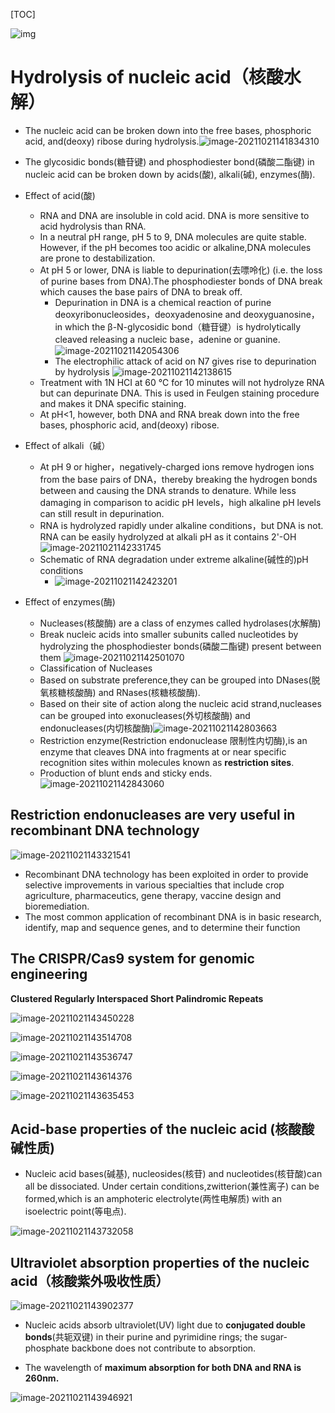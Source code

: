 [TOC]

![img](image/Fhcw4wifVKoZoDpVK2CJqyyuEycU.png)

# Hydrolysis of nucleic acid（核酸水解）

+   The nucleic acid can be broken down into the free bases, phosphoric acid, and(deoxy) ribose during hydrolysis.![image-20211021141834310](image/image-20211021141834310.png)

+   The glycosidic bonds(糖苷键) and phosphodiester bond(磷酸二酯键) in nucleic acid can be broken down by acids(酸), alkali(碱), enzymes(酶).

+   Effect of acid(酸)
    +   RNA and DNA are insoluble in cold acid. DNA is more sensitive to acid hydrolysis than RNA.
    +   In a neutral pH range, pH 5 to 9, DNA molecules are quite stable.
        However, if the pH becomes too acidic or alkaline,DNA molecules are prone to destabilization.
    +   At pH 5 or lower, DNA is liable to depurination(去嘌呤化) (i.e. the loss of purine bases from DNA).The phosphodiester bonds of DNA break which causes the base pairs of DNA to break off.
        +   Depurination in DNA is a chemical reaction of purine deoxyribonucleosides，deoxyadenosine and deoxyguanosine，in which the β-N-glycosidic bond（糖苷键）is hydrolytically cleaved releasing a nucleic base，adenine or guanine.
            ![image-20211021142054306](image/image-20211021142054306.png)
        +   The electrophilic attack of acid on N7 gives rise to depurination by hydrolysis
            ![image-20211021142138615](image/image-20211021142138615.png)
    +   Treatment with 1N HCI at 60 ℃ for 10 minutes will not hydrolyze RNA but can depurinate DNA. This is used in Feulgen staining procedure and makes it DNA specific staining.
    +   At pH<1, however, both DNA and RNA break down into the free bases, phosphoric acid, and(deoxy) ribose.
+   Effect of alkali（碱）
    +   At pH 9 or higher，negatively-charged ions remove hydrogen ions from the base pairs of DNA，thereby breaking the hydrogen bonds between and causing the DNA strands to denature. While less damaging in comparison to acidic pH levels，high alkaline pH levels can still result in depurination.
    +   RNA is hydrolyzed rapidly under alkaline conditions，but DNA is not. RNA can be easily hydrolyzed at alkali pH as it contains 2'-OH
        ![image-20211021142331745](image/image-20211021142331745.png)
    +   Schematic of RNA degradation under extreme alkaline(碱性的)pH conditions
        +   ![image-20211021142423201](image/image-20211021142423201.png)
+   Effect of enzymes(酶)
    +   Nucleases(核酸酶) are a class of enzymes called hydrolases(水解酶)
    +   Break nucleic acids into smaller subunits called nucleotides by hydrolyzing the phosphodiester bonds(磷酸二酯键) present between them
        ![image-20211021142501070](image/image-20211021142501070.png)
    +   Classification of Nucleases 
    +   Based on substrate preference,they can be grouped into DNases(脱氧核糖核酸酶) and RNases(核糖核酸酶).
    +   Based on their site of action along the nucleic acid strand,nucleases can be grouped into exonucleases(外切核酸酶) and endonucleases(内切核酸酶)![image-20211021142803663](image/image-20211021142803663.png)
    +   Restriction enzyme(Restriction endonuclease 限制性内切酶),is an enzyme that cleaves DNA into fragments at or near specific recognition sites within molecules known as **restriction sites**.
    +   Production of blunt ends and sticky ends.![image-20211021142843060](image/image-20211021142843060.png)

## Restriction endonucleases are very useful in recombinant DNA technology

![image-20211021143321541](image/image-20211021143321541.png)

+   Recombinant DNA technology has been exploited in order to provide selective improvements in various specialties that include crop agriculture, pharmaceutics, gene therapy, vaccine design and bioremediation.
+   The most common application of recombinant DNA is in basic research, identify, map and sequence genes, and to determine their function

## The CRISPR/Cas9 system for genomic engineering

**Clustered Regularly Interspaced Short Palindromic Repeats**

![image-20211021143450228](image/image-20211021143450228.png)

![image-20211021143514708](image/image-20211021143514708.png)

![image-20211021143536747](image/image-20211021143536747.png)

![image-20211021143614376](image/image-20211021143614376.png)

![image-20211021143635453](image/image-20211021143635453.png)

## Acid-base properties of the nucleic acid (核酸酸碱性质)

+   Nucleic acid bases(碱基), nucleosides(核苷) and nucleotides(核苷酸)can all be dissociated. Under certain conditions,zwitterion(兼性离子) can be formed,which is an amphoteric electrolyte(两性电解质) with an isoelectric point(等电点).

![image-20211021143732058](image/image-20211021143732058.png)

## Ultraviolet absorption properties of the nucleic acid（核酸紫外吸收性质）

![image-20211021143902377](image/image-20211021143902377.png)

+   Nucleic acids absorb ultraviolet(UV) light due to **conjugated double bonds**(共轭双键) in their purine and pyrimidine rings; the sugar-phosphate backbone does not contribute to absorption.

+   The wavelength of **maximum absorption for both DNA and RNA is 260nm.**

![image-20211021143946921](image/image-20211021143946921.png)

